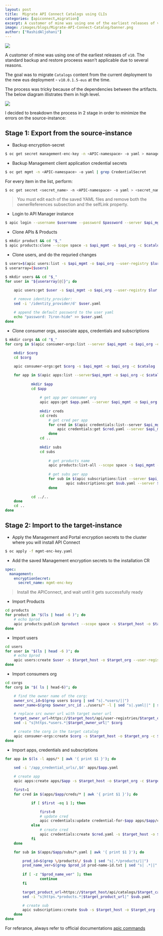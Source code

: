 ```yaml
---
layout: post
title:  Migrate API Connect Catalogs using CLIs
categories: [apiconnect,migration]
excerpt: A customer of mine was using one of the earliest releases of v10. The standard backup and restore proceess wasn't applicable due to several reasons.
image: /images/blogs/Migrate-API-Connect-Catalog/banner.png
author: ["RashidAljohani"]
---
```



![](/images/blogs/Migrate-API-Connect-Catalog/banner.png)


A customer of mine was using one of the earliest releases of `v10`. The standard backup and restore proceess wasn't applicable due to several reasons. 

The goal was to migrate `Catalogs` content from the current deployment to the new eus deployment - `v10.0.1.5-eus` at the time.


The process was tricky because of the dependencies between the artifacts. The below diagram illistrates them in high level.

![](/images/blogs/Migrate-API-Connect-Catalog/catalog-dependencies.png)


I decided to breakdown the process in 2 stage in order to minimize the errors on the source-instance:

## Stage 1: Export from the source-instance

* Backup encryption-secret

```bash
$ oc get secret management-enc-key -n <APIC-namespace> -o yaml > management-enc-key.yaml
```

* Backup Management client application credential secrets

```bash
$ oc get mgmt -n <APIC-namespace> -o yaml | grep CredentialSecret
```

For every item in the list, perform:

```bash
$ oc get secret <secret_name> -n <APIC-namespace> -o yaml > <secret_name>.yaml
```

> You must edit each of the saved YAML files and remove both the ownerReferences subsection and the selfLink property.


* Login to API Manager instance

```bash
$ apic login --username $username --password $password --server $api_mgmt --realm $realm 
```

* Clone APIs & Products

```bash
$ mkdir product && cd "$_"
$ apic products:clone --scope space -s $api_mgmt -o $api_org -c $catalog --space $space
```

* Clone users, and do the requried changes

```bash
$ users=$(apic users:list -s $api_mgmt -o $api_org --user-registry $lur | sed "s| .*||"))
$ userarray=($users)
```

```bash
$ mkdir users && cd "$_"
for user in "${userarray[@]}"; do
   
    apic users:get $user -s $api_mgmt -o $api_org --user-registry $lur

    # remove identity_provider:
    sed -i '/identity_provider/d' $user.yaml

    # append the default password to the user yaml
    echo "password: 7iron-hide" >> $user.yaml
done
```

* Clone consumer orgs, associate apps, credentials and subscriptions

```bash
$ mkdir corgs && cd "$_"
for corg in $(apic consumer-orgs:list --server $api_mgmt -o $api_org -c $catalog | sed "s| .*||"); do
  
    mkdir $corg  
	cd $corg

    apic consumer-orgs:get $corg -s $api_mgmt -o $api_org -c $catalog

    for app in $(apic apps:list --server$api_mgmt -o $api_org -c $catalog --consumer-org $corg --space $space --space-initiated | sed "s| .*||"); do
        
            mkdir $app  
            cd $app
    ​
                # get app per consumer org
                apic apps:get $app.yaml --server $api_mgmt -o $api_org -c $catalog--consumer-org $corg 
    ​
                mkdir creds 
                cd creds
                    # get cred per app
                    for cred in $(apic credentials:list--server $api_mgmt -o $api_org -c $catalog --consumer-org $corg -a $app | sed "s| .*||"); do
                        apic credentials:get $cred.yaml --server $api_mgmt -o $api_org -c $catalog --consumer-org $corg -a $app
                    done
                cd ..  
    ​
                mkdir subs  
                cd subs
    ​
                    # get products name
                    apic products:list-all --scope space -s $api_mgmt -o $api_org -c $catalog --space $src_space > prod-name-id.txt
    ​
                    # get subs per app
                    for sub in $(apic subscriptions:list --server $api_mgmt -o $api_org -c $catalog --consumer-org $corg -a $app | sed "s| .*||"); do
                            apic subscriptions:get $sub.yaml --server $api_mgmt -o $api_org -c $catalog --consumer-org $corg -a $app
                    done
    ​
            cd ../..
    done
	cd ..
done
```
        


## Stage 2: Import to the target-instance


* Apply the Management and Portal encryption secrets to the cluster where you will install API Connect

```bash
$ oc apply -f mgmt-enc-key.yaml
```

* Add the saved Management encryption secrets to the installation CR

```yaml
spec:
  management:
    encryptionSecret:
      secret_name: mgmt-enc-key
```

> Install the APIConnect, and wait until it gets successfully ready

* Import Products


```bash
cd products
for product in "$(ls | head -6 )"; do
    # echo $prod
    apic products:publish $product --scope space -s $target_host -o $target_org -c $target_catalog --space $target_space
done
```

* Import users

```bash
cd users
for user in "$(ls | head -6 )"; do
    # echo $prod
    apic users:create $user -s $target_host -o $target_org --user-registry $target_lur
done
```

* Import consumers org

```bash
cd corgs
for corg in "$( ls | head-6)"; do

    # find the owner name of the corg:
    owner_src_id=$(grep users $corg | sed "s|.*users/||")
    owner_name=$(grep $owner_src_id ../users/* -l | sed "s|.yaml||" | sed "s|.*/||")

    # replace src owner url with target owner url
    target_owner_url=https://$target_host/api/user-registries/$target_org/$target_lur/users/$owner_name
    sed -i "s|https.*users.*|$target_owner_url|" $corg

    # create the corg in the target catalog
    apic consumer-orgs:create $corg -s $target_host -o $target_org -c $target_catalog
done
```

* Import apps, credentials and subscriptions

```bash
for app in $(ls -l apps/* | awk '{ print $1 }'); do
    
    sed -i '/app_credential_urls/,$d' apps/$app.yaml

    # create app
    apic apps:create apps/$app -s $target_host -o $target_org -c $target_catalog --consumer-org ${PWD##*/} 

    first=1
    for cred in $(apps/$app/creds/* | awk '{ print $1 }'); do

            if [ $first -eq 1 ]; then

                first=0
                # update cred
                apic credentials:update credential-for-$app apps/$app/creds/$cred.yaml -s $target_host -o $target_org -c $target_catalog --consumer-org ${PWD##*/} -a $app
            else
                # create cred
                apic credentials:create $cred.yaml -s $target_host -o $target_org -c $target_catalog --consumer-org ${PWD##*/}  -a $app
            fi
    done

    for sub in $(apps/$app/subs/*.yaml | awk '{ print $1 }'); do

        prod_id=$(grep \/products\/ $sub | sed "s|.*/products/||")
        prod_name_ver=$(grep $prod_id prod-name-id.txt | sed "s| .*||" | sed "s|:|/|")
        
        if [ -z "$prod_name_ver" ]; then
                continue
        fi

        target_product_url=https://$target_host/api/catalogs/$target_catalog/$target_space/products/$prod_name_ver
        sed -i "s|https.*products.*|$target_product_url|" $sub.yaml

        # create sub
        apic subscriptions:create $sub -s $target_host -o $target_org -c $target_catalog --consumer-org ${PWD##*/} -a $app
    done
done
```


For referance, always refer to official documentations [apic commands](https://www.ibm.com/docs/en/api-connect/10.0.1.x?topic=information-toolkit-command-line-tool-reference)